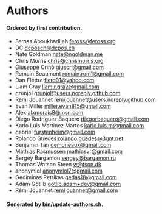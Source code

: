 # Authors

#### Ordered by first contribution.

- Feross Aboukhadijeh <feross@feross.org>
- DC <dcposch@dcpos.ch>
- Nate Goldman <nate@ngoldman.me>
- Chris Morris <chris@chrismorris.org>
- Giuseppe Crinò <giuscri@gmail.com>
- Romain Beaumont <romain.rom1@gmail.com>
- Dan Flettre <fletd01@yahoo.com>
- Liam Gray <liam.r.gray@gmail.com>
- grunjol <grunjol@users.noreply.github.com>
- Rémi Jouannet <remijouannet@users.noreply.github.com>
- Evan Miller <miller.evan815@gmail.com>
- Alex <alxmorais8@msn.com>
- Diego Rodríguez Baquero <diegorbaquero@gmail.com>
- Karlo Luis Martinez Martos <karlo.luis.m@gmail.com>
- gabriel <furstenheim@gmail.com>
- Rolando Guedes <rolando.guedes@3gnt.net>
- Benjamin Tan <demoneaux@gmail.com>
- Mathias Rasmussen <mathiasvr@gmail.com>
- Sergey Bargamon <sergey@bargamon.ru>
- Thomas Watson Steen <w@tson.dk>
- anonymlol <anonymlol7@gmail.com>
- Gediminas Petrikas <gedas18@gmail.com>
- Adam Gotlib <gotlib.adam+dev@gmail.com>
- Rémi Jouannet <remijouannet@gmail.com>

#### Generated by bin/update-authors.sh.
